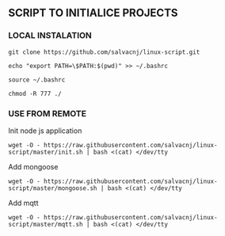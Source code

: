 ## SCRIPT TO INITIALICE PROJECTS


### LOCAL INSTALATION

```
git clone https://github.com/salvacnj/linux-script.git

echo "export PATH=\$PATH:$(pwd)" >> ~/.bashrc

source ~/.bashrc

chmod -R 777 ./

```

### USE FROM REMOTE


Init node js application


```
wget -O - https://raw.githubusercontent.com/salvacnj/linux-script/master/init.sh | bash <(cat) </dev/tty
```


Add mongoose 

```
wget -O - https://raw.githubusercontent.com/salvacnj/linux-script/master/mongoose.sh | bash <(cat) </dev/tty
```

Add mqtt 

```
wget -O - https://raw.githubusercontent.com/salvacnj/linux-script/master/mqtt.sh | bash <(cat) </dev/tty
```
